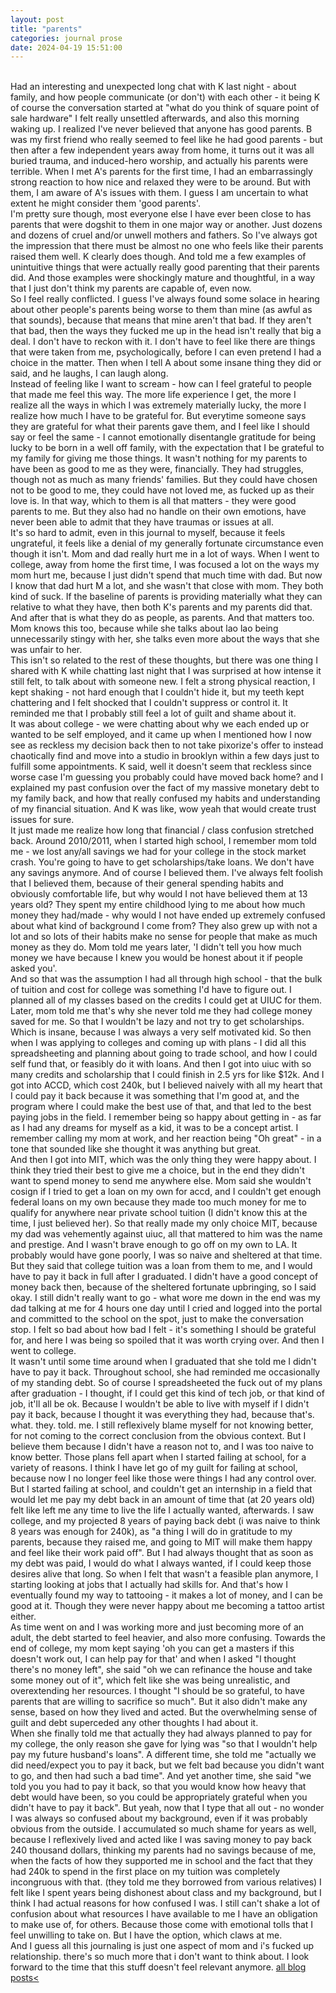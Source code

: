 ```yaml
---
layout: post
title: "parents"
categories: journal prose	
date: 2024-04-19 15:51:00
---
```

<br>
Had an interesting and unexpected long chat with K last night - about family, and how people communicate (or don't) with each other - it being K of course the conversation started at "what do you think of square point of sale hardware"  
I felt really unsettled afterwards, and also this morning waking up. I realized I've never believed that anyone has good parents.  
B was my first friend who really seemed to feel like he had good parents - but then after a few independent years away from home, it turns out it was all buried trauma, and induced-hero worship, and actually his parents were terrible. 
When I met A's parents for the first time, I had an embarrassingly strong reaction to how nice and relaxed they were to be around. But with them, I am aware of A's issues with them. I guess I am uncertain to what extent he might consider them 'good parents'.  
<br>
I'm pretty sure though, most everyone else I have ever been close to has parents that were dogshit to them in one major way or another. Just dozens and dozens of cruel and/or unwell mothers and fathers. So I've always got the impression that there must be almost no one who feels like their parents raised them well.  
K clearly does though. And told me a few examples of unintuitive things that were actually really good parenting that their parents did. And those examples were shockingly mature and thoughtful, in a way that I just don't think my parents are capable of, even now. 
<br>
So I feel really conflicted. I guess I've always found some solace in hearing about other people's parents being worse to them than mine (as awful as that sounds), because that means that mine aren't that bad. If they aren't that bad, then the ways they fucked me up in the head isn't really that big a deal. I don't have to reckon with it. I don't have to feel like there are things that were taken from me, psychologically, before I can even pretend I had a choice in the matter. Then when I tell A about some insane thing they did or said, and he laughs, I can laugh along.  
<br>
Instead of feeling like I want to scream - how can I feel grateful to people that made me feel this way. The more life experience I get, the more I realize all the ways in which I was extremely materially lucky, the more I realize how much I have to be grateful for. But everytime someone says they are grateful for what their parents gave them, and I feel like I should say or feel the same - I cannot emotionally disentangle gratitude for being lucky to be born in a well off family, with the expectation that I be grateful to my family for giving me those things. It wasn't nothing for my parents to have been as good to me as they were, financially. They had struggles, though not as much as many friends' families. But they could have chosen not to be good to me, they could have not loved me, as fucked up as their love is. In that way, which to them is all that matters - they were good parents to me. But they also had no handle on their own emotions, have never been able to admit that they have traumas or issues at all.  
<br>
It's so hard to admit, even in this journal to myself, because it feels ungrateful, it feels like a denial of my generally fortunate circumstance even though it isn't. Mom and dad really hurt me in a lot of ways. When I went to college, away from home the first time, I was focused a lot on the ways my mom hurt me, because I just didn't spend that much time with dad. But now I know that dad hurt M a lot, and she wasn't that close with mom. They both kind of suck. If the baseline of parents is providing materially what they can relative to what they have, then both K's parents and my parents did that. And after that is what they do as people, as parents. And that matters too. Mom knows this too, because while she talks about lao lao being unnecessarily stingy with her, she talks even more about the ways that she was unfair to her.  
<br>
This isn't so related to the rest of these thoughts, but there was one thing I shared with K while chatting last night that I was surprised at how intense it still felt, to talk about with someone new. I felt a strong physical reaction, I kept shaking - not hard enough that I couldn't hide it, but my teeth kept chattering and I felt shocked that I couldn't suppress or control it. It reminded me that I probably still feel a lot of guilt and shame about it.  
<br>
It was about college - we were chatting about why we each ended up or wanted to be self employed, and it came up when I mentioned how I now see as reckless my decision back then to not take pixorize's offer to instead chaotically find and move into a studio in brooklyn within a few days just to fulfill some appointments. K said, well it doesn't seem that reckless since worse case I'm guessing you probably could have moved back home? and I explained my past confusion over the fact of my massive monetary debt to my family back, and how that really confused my habits and understanding of my financial situation. And K was like, wow yeah that would create trust issues for sure.  
<br>
It just made me realize how long that financial / class confusion stretched back. Around 2010/2011, when I started high school, I remember mom told me - we lost any/all savings we had for your college in the stock market crash. You're going to have to get scholarships/take loans. We don't have any savings anymore. And of course I believed them. I've always felt foolish that I believed them, because of their general spending habits and obviously comfortable life, but why would I not have believed them at 13 years old? They spent my entire childhood lying to me about how much money they had/made - why would I not have ended up extremely confused about what kind of background I come from? They also grew up with not a lot and so lots of their habits make no sense for people that make as much money as they do. Mom told me years later, 'I didn't tell you how much money we have because I knew you would be honest about it if people asked you'.  
<br>
And so that was the assumption I had all through high school - that the bulk of tuition and cost for college was something I'd have to figure out. I planned all of my classes based on the credits I could get at UIUC for them. Later, mom told me that's why she never told me they had college money saved for me. So that I wouldn't be lazy and not try to get scholarships. Which is insane, because I was always a very self motivated kid.  
So then when I was applying to colleges and coming up with plans - I did all this spreadsheeting and planning about going to trade school, and how I could self fund that, or feasibly do it with loans. And then I got into uiuc with so many credits and scholarship that I could finish in 2.5 yrs for like $12k. And I got into ACCD, which cost 240k, but I believed naively with all my heart that I could pay it back because it was something that I'm good at, and the program where I could make the best use of that, and that led to the best paying jobs in the field. I remember being so happy about getting in - as far as I had any dreams for myself as a kid, it was to be a concept artist. I remember calling my mom at work, and her reaction being "Oh great" - in a tone that sounded like she thought it was anything but great.  
<br>
And then I got into MIT, which was the only thing they were happy about. I think they tried their best to give me a choice, but in the end they didn't want to spend money to send me anywhere else. Mom said she wouldn't cosign if I tried to get a loan on my own for accd, and I couldn't get enough federal loans on my own because they made too much money for me to qualify for anywhere near private school tuition (I didn't know this at the time, I just believed her). So that really made my only choice MIT, because my dad was vehemently against uiuc, all that mattered to him was the name and prestige. And I wasn't brave enough to go off on my own to LA. It probably would have gone poorly, I was so naive and sheltered at that time. But they said that college tuition was a loan from them to me, and I would have to pay it back in full after I graduated. I didn't have a good concept of money back then, because of the sheltered fortunate upbringing, so I said okay. I still didn't really want to go - what wore me down in the end was my dad talking at me for 4 hours one day until I cried and logged into the portal and committed to the school on the spot, just to make the conversation stop. I felt so bad about how bad I felt - it's something I should be grateful for, and here I was being so spoiled that it was worth crying over. And then I went to college.  
<br>
It wasn't until some time around when I graduated that she told me I didn't have to pay it back. Throughout school, she had reminded me occasionally of my standing debt. So of course I spreadsheeted the fuck out of my plans after graduation - I thought, if I could get this kind of tech job, or that kind of job, it'll all be ok. Because I wouldn't be able to live with myself if I didn't pay it back, because I thought it was everything they had, because that's. what. they. told. me. I still reflexively blame myself for not knowing better, for not coming to the correct conclusion from the obvious context. But I believe them because I didn't have a reason not to, and I was too naive to know better.  
Those plans fell apart when I started failing at school, for a variety of reasons. I think I have let go of my guilt for failing at school, because now I no longer feel like those were things I had any control over. But I started failing at school, and couldn't get an internship in a field that would let me pay my debt back in an amount of time that (at 20 years old) felt like left me any time to live the life I actually wanted, afterwards. I saw college, and my projected 8 years of paying back debt (i was naive to think 8 years was enough for 240k), as "a thing I will do in gratitude to my parents, because they raised me, and going to MIT will make them happy and feel like their work paid off". But I had always thought that as soon as my debt was paid, I would do what I always wanted, if I could keep those desires alive that long.  
So when I felt that wasn't a feasible plan anymore, I starting looking at jobs that I actually had skills for. And that's how I eventually found my way to tattooing - it makes a lot of money, and I can be good at it. Though they were never happy about me becoming a tattoo artist either.  
<br>
As time went on and I was working more and just becoming more of an adult, the debt started to feel heavier, and also more confusing. Towards the end of college, my mom kept saying 'oh you can get a masters if this doesn't work out, I can help pay for that' and when I asked "I thought there's no money left", she said "oh we can refinance the house and take some money out of it", which felt like she was being unrealistic, and overextending her resources. I thought "I should be so grateful, to have parents that are willing to sacrifice so much". But it also didn't make any sense, based on how they lived and acted. But the overwhelming sense of guilt and debt superceded any other thoughts I had about it.  
<br>
When she finally told me that actually they had always planned to pay for my college, the only reason she gave for lying was "so that I wouldn't help pay my future husband's loans". A different time, she told me "actually we did need/expect you to pay it back, but we felt bad because you didn't want to go, and then had such a bad time". And yet another time, she said "we told you you had to pay it back, so that you would know how heavy that debt would have been, so you could be appropriately grateful when you didn't have to pay it back".  
But yeah, now that I type that all out - no wonder I was always so confused about my background, even if it was probably obvious from the outside. I accumulated so much shame for years as well, because I reflexively lived and acted like I was saving money to pay back 240 thousand dollars, thinking my parents had no savings because of me, when the facts of how they supported me in school and the fact that they had 240k to spend in the first place on my tuition was completely incongruous with that. (they told me they borrowed from various relatives) I felt like I spent years being dishonest about class and my background, but I think I had actual reasons for how confused I was. I still can't shake a lot of confusion about what resources I have available to me I have an obligation to make use of, for others. Because those come with emotional tolls that I feel unwilling to take on. But I have the option, which claws at me.  
<br>
And I guess all this journaling is just one aspect of mom and i's fucked up relationship. there's so much more that i don't want to think about. I look forward to the time that this stuff doesn't feel relevant anymore.  
<a href="/blog-posts">all blog posts< </a>  
